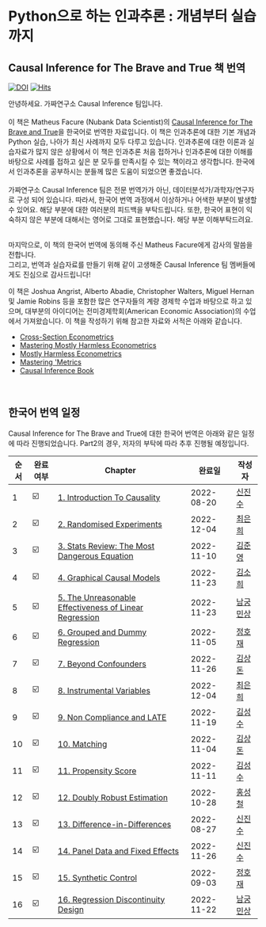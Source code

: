 # Python으로 하는 인과추론 : 개념부터 실습까지

## Causal Inference for The Brave and True 책 번역 
[![DOI](https://zenodo.org/badge/255903310.svg)](https://zenodo.org/badge/latestdoi/255903310)
[![Hits](https://hits.seeyoufarm.com/api/count/incr/badge.svg?url=https%3A%2F%2Fgithub.com%2FCausalInferenceLab%2FCausal-Inference-with-Python&count_bg=%2379C83D&title_bg=%23555555&icon=&icon_color=%23E7E7E7&title=hits&edge_flat=false)](https://hits.seeyoufarm.com)

안녕하세요. 가짜연구소 Causal Inference 팀입니다.   
<br> 
이 책은 Matheus Facure (Nubank Data Scientist)의 [Causal Inference for The Brave and True](https://matheusfacure.github.io/python-causality-handbook/landing-page.html)을 한국어로 번역한 자료입니다. 이 책은 인과추론에 대한 기본 개념과 Python 실습, 나아가 최신 사례까지 모두 다루고 있습니다. 인과추론에 대한 이론과 실습자료가 많지 않은 상황에서 이 책은 인과추론 처음 접하거나 인과추론에 대한 이해를 바탕으로 사례를 접하고 싶은 분 모두를 만족시킬 수 있는 책이라고 생각합니다. 한국에서 인과추론을 공부하시는 분들께 많은 도움이 되었으면 좋겠습니다.   
<br>
가짜연구소 Causal Inference 팀은 전문 번역가가 아닌, 데이터분석가/과학자/연구자로 구성 되어 있습니다. 따라서, 한국어 번역 과정에서 이상하거나 어색한 부분이 발생할 수 있어요. 해당 부분에 대한 여러분의 피드백을 부탁드립니다. 또한, 한국어 표현이 익숙하지 않은 부분에 대해서는 영어로 그대로 표현했습니다. 해당 부분 이해부탁드려요. 

<br>
마지막으로, 이 책의 한국어 번역에 동의해 주신 Matheus Facure에게 감사의 말씀을 전합니다.<br>
그리고, 번역과 실습자료를 만들기 위해 같이 고생해준 Causal Inference 팀 멤버들에게도 진심으로 감사드립니다!   
<br>



이 책은 Joshua Angrist, Alberto Abadie, Christopher Walters, Miguel Hernan 및 Jamie Robins 등을 포함한 많은 연구자들의 계량 경제학 수업과 바탕으로 하고 있으며, 대부분의 아이디어는 전미경제학회(American Economic Association)의 수업에서 가져왔습니다. 이 책을 작성하기 위해 참고한 자료와 서적은 아래와 같습니다.   

* [Cross-Section Econometrics](https://www.aeaweb.org/conference/cont-ed/2017-webcasts)
* [Mastering Mostly Harmless Econometrics](https://www.aeaweb.org/conference/cont-ed/2020-webcasts)
* [Mostly Harmless Econometrics](https://www.mostlyharmlesseconometrics.com/)
* [Mastering 'Metrics](https://www.masteringmetrics.com/)
* [Causal Inference Book](https://www.hsph.harvard.edu/miguel-hernan/causal-inference-book/)

<br>

## 한국어 번역 일정 

Causal Inference for The Brave and True에 대한 한국어 번역은 아래와 같은 일정에 따라 진행되었습니다.
Part2의 경우, 저자의 부탁에 따라 추후 진행될 예정입니다.

| 순서 | 완료여부 | Chapter | 완료일 | 작성자 |
| ------ | -- |----------- |------|------|
| 1 | ☑️ | [1. Introduction To Causality](https://github.com/CausalInferenceLab/Causal-Inference-with-Python/blob/main/causal-inference-for-the-brave-and-true/01-Introduction-To-Causality.ipynb) | 2022-08-20 | [신진수](https://github.com/jsshin2022)
| 2 | ☑️ | [2. Randomised Experiments](https://github.com/CausalInferenceLab/Causal-Inference-with-Python/blob/main/causal-inference-for-the-brave-and-true/02-Randomised-Experiments.ipynb) | 2022-12-04 | [최은희](https://github.com/EunHuiChoi) |
| 3 | ☑️ | [3. Stats Review: The Most Dangerous Equation](https://github.com/CausalInferenceLab/Causal-Inference-with-Python/blob/main/causal-inference-for-the-brave-and-true/03-Stats-Review-The-Most-Dangerous-Equation.ipynb) | 2022-11-10 | [김준영](https://github.com/CptAswadu) |
| 4 | ☑️ | [4. Graphical Causal Models](https://github.com/CausalInferenceLab/Causal-Inference-with-Python/blob/main/causal-inference-for-the-brave-and-true/04-Graphical-Causal-Models.ipynb) | 2022-11-23 | [김소희](https://github.com/soheekim911) |
| 5 | ☑️ | [5. The Unreasonable Effectiveness of Linear Regression](https://github.com/CausalInferenceLab/Causal-Inference-with-Python/blob/main/causal-inference-for-the-brave-and-true/05-The-Unreasonable-Effectiveness-of-Linear-Regression.ipynb) | 2022-11-23 | [남궁민상](https://github.com/wholmesian) |
| 6 | ☑️ | [6. Grouped and Dummy Regression](https://github.com/CausalInferenceLab/Causal-Inference-with-Python/blob/main/causal-inference-for-the-brave-and-true/06-Grouped-and-Dummy-Regression.ipynb) | 2022-11-05 | [정호재](https://github.com/wjdghwo) |
| 7 | ☑️  | [7. Beyond Confounders](https://github.com/CausalInferenceLab/Causal-Inference-with-Python/blob/main/causal-inference-for-the-brave-and-true/07-Beyond-Confounders.ipynb) | 2022-11-26 | [김상돈](https://github.com/SANGDONKIM) |
| 8 | ☑️ | [8. Instrumental Variables](https://github.com/CausalInferenceLab/Causal-Inference-with-Python/blob/main/causal-inference-for-the-brave-and-true/08-Instrumental-variables.ipynb) | 2022-12-04 | [최은희](https://github.com/EunHuiChoi) |
| 9 | ☑️ | [9. Non Compliance and LATE](https://github.com/CausalInferenceLab/Causal-Inference-with-Python/blob/main/causal-inference-for-the-brave-and-true/09-Non-Compliance-and-LATE.ipynb) | 2022-11-19 | [김성수](https://github.com/fenzhantw) |
| 10 | ☑️ | [10. Matching](https://github.com/CausalInferenceLab/Causal-Inference-with-Python/blob/main/causal-inference-for-the-brave-and-true/10-Matching.ipynb) | 2022-11-04 | [김상돈](https://github.com/SANGDONKIM) 
| 11 | ☑️ | [11. Propensity Score](https://github.com/CausalInferenceLab/Causal-Inference-with-Python/blob/main/causal-inference-for-the-brave-and-true/11-Propensity%20Score.ipynb) | 2022-11-11 | [김성수](https://github.com/fenzhantw) |
| 12 | ☑️ | [12. Doubly Robust Estimation](https://github.com/CausalInferenceLab/Causal-Inference-with-Python/blob/main/causal-inference-for-the-brave-and-true/12-Doubly-Robust-Estimation.ipynb) | 2022-10-28 | [홍성철](https://github.com/chulhongsung) |
| 13 | ☑️ | [13. Difference-in-Differences](https://github.com/CausalInferenceLab/Causal-Inference-with-Python/blob/main/causal-inference-for-the-brave-and-true/13-Difference-in-Differences.ipynb) | 2022-08-27 | [신진수](https://github.com/jsshin2022) |
| 14 | ☑️ | [14. Panel Data and Fixed Effects](https://github.com/CausalInferenceLab/Causal-Inference-with-Python/blob/main/causal-inference-for-the-brave-and-true/14-Panel-Data-and-Fixed-Effects.ipynb) | 2022-11-26 | [신진수](https://github.com/jsshin2022) |
| 15 | ☑️ | [15. Synthetic Control](https://github.com/CausalInferenceLab/Causal-Inference-with-Python/blob/main/causal-inference-for-the-brave-and-true/15-Synthetic-Control.ipynb) | 2022-09-03 | [정호재](https://github.com/wjdghwo)
| 16 | ☑️ | [16. Regression Discontinuity Design](https://github.com/CausalInferenceLab/Causal-Inference-with-Python/blob/main/causal-inference-for-the-brave-and-true/16-Regression-Discontinuity-Design.ipynb) | 2022-11-22 | [남궁민상](https://github.com/wholmesian) |

<br>
